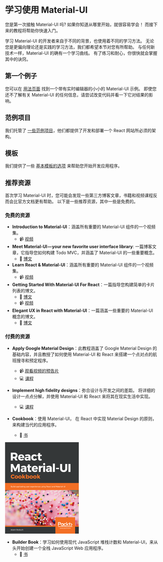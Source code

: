 # 学习使用 Material-UI

<p class="description">您是第一次接触 Material-UI 吗? 如果你知道从哪里开始，就很容易学会！ 而接下来的教程将帮助你快速入门。</p>

学习 Material-UI 的开发者来自于不同的背景，也使用着不同的学习方法。 无论您是更偏向理论还是实践的学习方法，我们都希望本节对您有所帮助。 与任何新技术一样，Material-UI 的确有一个学习曲线。 有了练习和耐心，你很快就会掌握其中的诀窍。

## 第一个例子

您可以在 [用法页面](/getting-started/usage/#quick-start) 找到一个带有实时编辑器的小小的 Material-UI 示例。 即使您还不了解有关 Material-UI 的任何信息，请尝试改变代码并看一下它对结果的影响。

## 范例项目

我们托管了 [一些范例项目](/getting-started/example-projects/)，他们都提供了开发和部署一个 React 网站所必须的架构。

## 模板

我们提供了一些 [基本模板的选项](/getting-started/templates/) 来帮助您开始开发应用程序。

## 推荐资源

首次学习 Material-UI 时，您可能会发现一些第三方博客文章，书籍和视频课程反而会比官方文档更有帮助。 以下是一些推荐资源，其中一些是免费的。

### 免费的资源

- **Introduction to Material-UI**：涵盖所有重要的 Material-UI 组件的一个视频集。 
  - 📹 [视频](https://www.youtube.com/watch?v=pHclLuRolzE&list=PLQg6GaokU5CwiVmsZ0d_9Zsg_DnIP_xwr)
- **Meet Material-UI — your new favorite user interface library**: 一篇博客文章，它指导您如何构建 Todo MVC，并涵盖了 Material-UI 的一些重要概念。 
  - 📝 [博文](https://medium.freecodecamp.org/meet-your-material-ui-your-new-favorite-user-interface-library-6349a1c88a8c)
- **Learn React & Material-UI**：涵盖所有重要的 Material-UI 组件的一个视频集。 
  - 📹 [视频](https://www.youtube.com/watch?v=xm4LX5fJKZ8&list=PLcCp4mjO-z98WAu4sd0eVha1g-NMfzHZk)
- **Getting Started With Material-UI For React**：一篇指导您构建简单的卡片列表的博文。 
  - 📝 [博文](https://medium.com/codingthesmartway-com-blog/getting-started-with-material-ui-for-react-material-design-for-react-364b2688b555)
  - 📹 [视频](https://www.youtube.com/watch?v=PWadEeOuv5o)
- **Elegant UX in React with Material-UI**：一篇涵盖一些重要的 Material-UI 概念的博文。 
  - 📝 [博文](https://alligator.io/react/material-ui/)

### 付费的资源

- **Apply Google Material Design**：此教程涵盖了 Google Material Design 的基础内容，并且教授了如何使用 Material-UI 和 React 来搭建一个点对点的航班搜寻和预定程序。
  
  - 📹 [观看视频的预告片](https://www.youtube.com/watch?v=hhZ6yFvCWho)
  - 💻 [课程](https://bonsaiilabs.com/courseDetail/material-ui-with-react)
- **Implement high fidelity designs**：弥合设计与开发之间的差距。 将详细的设计一点点分解，并使用 Material-UI 和 React 来将其在现实生活中实现。
  
  - 💻 [课程](https://click.linksynergy.com/deeplink?id=IVuPfk1F/Ow&mid=39197&murl=https%3A%2F%2Fwww.udemy.com%2Fcourse%2Fimplement-high-fidelity-designs-with-material-ui-and-reactjs%2F)
- **Cookbook**：使用 Material-UI， 在 React 中实现 Material Design 的原则，来构建当代的应用程序。
  
  - 📘 [书](https://www.amazon.com/gp/product/1789615224/)

[![参考手册](/static/blog/material-ui-v4-is-out/cookbook.png)](https://www.amazon.com/gp/product/1789615224/)

- **Builder Book**：学习如何使用现代 JavaScript 堆栈计数和 Material-UI，来从头开始创建一个全栈 JavaScript Web 应用程序。 
  - 📘 [书](https://builderbook.org/book)